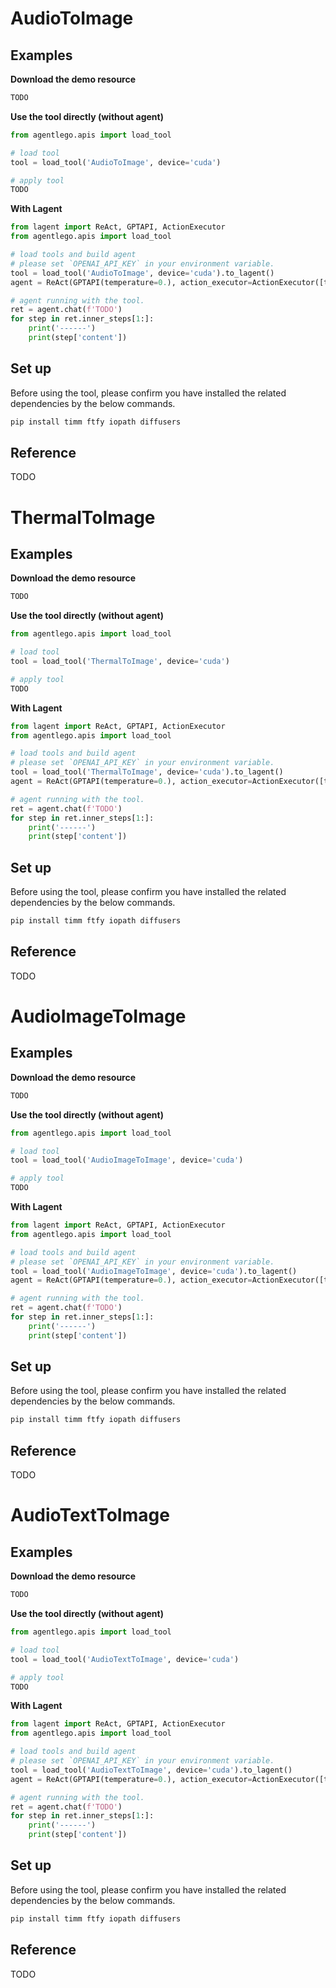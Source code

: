 # AudioToImage

## Examples

**Download the demo resource**

```bash
TODO
```

**Use the tool directly (without agent)**

```python
from agentlego.apis import load_tool

# load tool
tool = load_tool('AudioToImage', device='cuda')

# apply tool
TODO
```

**With Lagent**

```python
from lagent import ReAct, GPTAPI, ActionExecutor
from agentlego.apis import load_tool

# load tools and build agent
# please set `OPENAI_API_KEY` in your environment variable.
tool = load_tool('AudioToImage', device='cuda').to_lagent()
agent = ReAct(GPTAPI(temperature=0.), action_executor=ActionExecutor([tool]))

# agent running with the tool.
ret = agent.chat(f'TODO')
for step in ret.inner_steps[1:]:
    print('------')
    print(step['content'])
```

## Set up

Before using the tool, please confirm you have installed the related dependencies by the below commands.

```bash
pip install timm ftfy iopath diffusers
```

## Reference

TODO

# ThermalToImage

## Examples

**Download the demo resource**

```bash
TODO
```

**Use the tool directly (without agent)**

```python
from agentlego.apis import load_tool

# load tool
tool = load_tool('ThermalToImage', device='cuda')

# apply tool
TODO
```

**With Lagent**

```python
from lagent import ReAct, GPTAPI, ActionExecutor
from agentlego.apis import load_tool

# load tools and build agent
# please set `OPENAI_API_KEY` in your environment variable.
tool = load_tool('ThermalToImage', device='cuda').to_lagent()
agent = ReAct(GPTAPI(temperature=0.), action_executor=ActionExecutor([tool]))

# agent running with the tool.
ret = agent.chat(f'TODO')
for step in ret.inner_steps[1:]:
    print('------')
    print(step['content'])
```

## Set up

Before using the tool, please confirm you have installed the related dependencies by the below commands.

```bash
pip install timm ftfy iopath diffusers
```

## Reference

TODO

# AudioImageToImage

## Examples

**Download the demo resource**

```bash
TODO
```

**Use the tool directly (without agent)**

```python
from agentlego.apis import load_tool

# load tool
tool = load_tool('AudioImageToImage', device='cuda')

# apply tool
TODO
```

**With Lagent**

```python
from lagent import ReAct, GPTAPI, ActionExecutor
from agentlego.apis import load_tool

# load tools and build agent
# please set `OPENAI_API_KEY` in your environment variable.
tool = load_tool('AudioImageToImage', device='cuda').to_lagent()
agent = ReAct(GPTAPI(temperature=0.), action_executor=ActionExecutor([tool]))

# agent running with the tool.
ret = agent.chat(f'TODO')
for step in ret.inner_steps[1:]:
    print('------')
    print(step['content'])
```

## Set up

Before using the tool, please confirm you have installed the related dependencies by the below commands.

```bash
pip install timm ftfy iopath diffusers
```

## Reference

TODO

# AudioTextToImage

## Examples

**Download the demo resource**

```bash
TODO
```

**Use the tool directly (without agent)**

```python
from agentlego.apis import load_tool

# load tool
tool = load_tool('AudioTextToImage', device='cuda')

# apply tool
TODO
```

**With Lagent**

```python
from lagent import ReAct, GPTAPI, ActionExecutor
from agentlego.apis import load_tool

# load tools and build agent
# please set `OPENAI_API_KEY` in your environment variable.
tool = load_tool('AudioTextToImage', device='cuda').to_lagent()
agent = ReAct(GPTAPI(temperature=0.), action_executor=ActionExecutor([tool]))

# agent running with the tool.
ret = agent.chat(f'TODO')
for step in ret.inner_steps[1:]:
    print('------')
    print(step['content'])
```

## Set up

Before using the tool, please confirm you have installed the related dependencies by the below commands.

```bash
pip install timm ftfy iopath diffusers
```

## Reference

TODO
